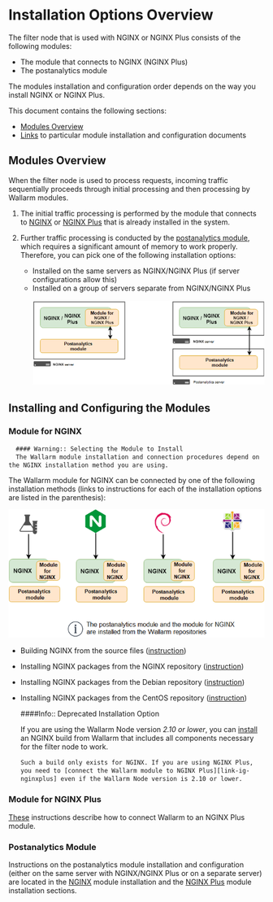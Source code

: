 [img-postanalytics-options]:    ../../images/en/installation-nginx-overview/postanalytics-options.png
[img-nginx-options]:            ../../images/en/installation-nginx-overview/nginx-options.png

[anchor-mod-overview]:              #modules-overview
[anchor-mod-installation]:          #installing-and-configuring-the-modules
[anchor-mod-inst-nginx]:            #module-for-nginx
[anchor-mod-inst-nginxplus]:        #module-for-nginx-plus
[anchor-mod-inst-postanalytics]:    #postanalytics-module

[link-ig-nginx]:                    installation-nginx-en.md
[link-ig-nginx-distr]:              installation-nginx-distr-en.md
[link-ig-nginxplus]:                installation-nginxplus-en.md
[link-ig-deprecated]:               installation-linux-en.md


#   Installation Options Overview

The filter node that is used with NGINX or NGINX Plus consists of the following modules:
*   The module that connects to NGINX (NGINX Plus)
*   The postanalytics module

The modules installation and configuration order depends on the way you install NGINX or NGINX Plus.

This document contains the following sections:
*   [Modules Overview][anchor-mod-overview]
*   [Links][anchor-mod-installation] to particular module installation and configuration documents

##  Modules Overview

When the filter node is used to process requests, incoming traffic sequentially proceeds through initial processing and then processing by Wallarm modules.
1.  The initial traffic processing is performed by the module that connects to [NGINX][anchor-mod-inst-nginx] or [NGINX Plus][anchor-mod-inst-nginxplus] that is already installed in the system.

2.  Further traffic processing is conducted by the [postanalytics module][anchor-mod-inst-postanalytics], which requires a significant amount of memory to work properly. Therefore, you can pick one of the following installation options:
    *   Installed on the same servers as NGINX/NGINX Plus (if server configurations allow this)
    *   Installed on a group of servers separate from NGINX/NGINX Plus
    <br><br>
    ![Postanalytics Module Installation Options][img-postanalytics-options]

##  Installing and Configuring the Modules

### Module for NGINX

      #### Warning:: Selecting the Module to Install
      The Wallarm module installation and connection procedures depend on the NGINX installation method you are using.

The Wallarm module for NGINX can be connected by one of the following installation methods (links to instructions for each of the installation options are listed in the parenthesis):

![Module for NGINX Installation Options][img-nginx-options]

*   Building NGINX from the source files ([instruction][link-ig-nginx])
*   Installing NGINX packages from the NGINX repository ([instruction][link-ig-nginx])
*   Installing NGINX packages from the Debian repository ([instruction][link-ig-nginx-distr])
*   Installing NGINX packages from the CentOS repository ([instruction][link-ig-nginx-distr])

      ####Info:: Deprecated Installation Option
      
      If you are using the Wallarm Node version *2.10 or lower*, you can [install][link-ig-deprecated] an NGINX build from Wallarm that includes all components necessary for the filter node to work.
      
        Such a build only exists for NGINX. If you are using NGINX Plus, you need to [connect the Wallarm module to NGINX Plus][link-ig-nginxplus] even if the Wallarm Node version is 2.10 or lower.

### Module for NGINX Plus

[These][link-ig-nginxplus] instructions describe how to connect Wallarm to an NGINX Plus module.

### Postanalytics Module

Instructions on the postanalytics module installation and configuration (either on the same server with NGINX/NGINX Plus or on a separate server) are located in the [NGINX][anchor-mod-inst-nginx] module installation and the [NGINX Plus][anchor-mod-inst-nginxplus] module installation sections.